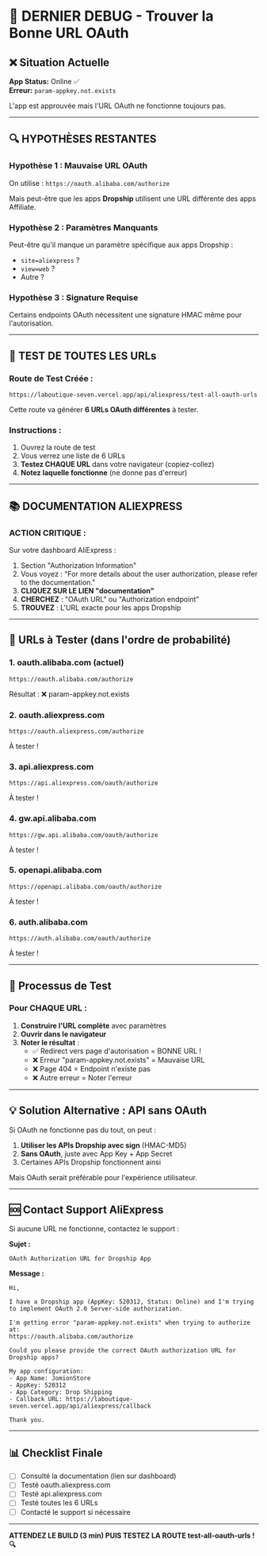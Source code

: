 # 🔴 DERNIER DEBUG - Trouver la Bonne URL OAuth

## ❌ Situation Actuelle

**App Status:** Online ✅  
**Erreur:** `param-appkey.not.exists`

L'app est approuvée mais l'URL OAuth ne fonctionne toujours pas.

---

## 🔍 HYPOTHÈSES RESTANTES

### **Hypothèse 1 : Mauvaise URL OAuth**

On utilise : `https://oauth.alibaba.com/authorize`

Mais peut-être que les apps **Dropship** utilisent une URL différente des apps Affiliate.

### **Hypothèse 2 : Paramètres Manquants**

Peut-être qu'il manque un paramètre spécifique aux apps Dropship :
- `site=aliexpress` ?
- `view=web` ?
- Autre ?

### **Hypothèse 3 : Signature Requise**

Certains endpoints OAuth nécessitent une signature HMAC même pour l'autorisation.

---

## 🧪 TEST DE TOUTES LES URLs

### **Route de Test Créée :**

```
https://laboutique-seven.vercel.app/api/aliexpress/test-all-oauth-urls
```

Cette route va générer **6 URLs OAuth différentes** à tester.

### **Instructions :**

1. Ouvrez la route de test
2. Vous verrez une liste de 6 URLs
3. **Testez CHAQUE URL** dans votre navigateur (copiez-collez)
4. **Notez laquelle fonctionne** (ne donne pas d'erreur)

---

## 📚 DOCUMENTATION ALIEXPRESS

### **ACTION CRITIQUE :**

Sur votre dashboard AliExpress :

1. Section "Authorization Information"
2. Vous voyez : "For more details about the user authorization, please refer to the documentation."
3. **CLIQUEZ SUR LE LIEN "documentation"**
4. **CHERCHEZ** : "OAuth URL" ou "Authorization endpoint"
5. **TROUVEZ** : L'URL exacte pour les apps Dropship

---

## 🎯 URLs à Tester (dans l'ordre de probabilité)

### **1. oauth.alibaba.com** (actuel)
```
https://oauth.alibaba.com/authorize
```
Résultat : ❌ param-appkey.not.exists

### **2. oauth.aliexpress.com**
```
https://oauth.aliexpress.com/authorize
```
À tester !

### **3. api.aliexpress.com**
```
https://api.aliexpress.com/oauth/authorize
```
À tester !

### **4. gw.api.alibaba.com**
```
https://gw.api.alibaba.com/oauth/authorize
```
À tester !

### **5. openapi.alibaba.com**
```
https://openapi.alibaba.com/oauth/authorize
```
À tester !

### **6. auth.alibaba.com**
```
https://auth.alibaba.com/oauth/authorize
```
À tester !

---

## 🔄 Processus de Test

### **Pour CHAQUE URL :**

1. **Construire l'URL complète** avec paramètres
2. **Ouvrir dans le navigateur**
3. **Noter le résultat** :
   - ✅ Redirect vers page d'autorisation = BONNE URL !
   - ❌ Erreur "param-appkey.not.exists" = Mauvaise URL
   - ❌ Page 404 = Endpoint n'existe pas
   - ❌ Autre erreur = Noter l'erreur

---

## 💡 Solution Alternative : API sans OAuth

Si OAuth ne fonctionne pas du tout, on peut :

1. **Utiliser les APIs Dropship avec sign** (HMAC-MD5)
2. **Sans OAuth**, juste avec App Key + App Secret
3. Certaines APIs Dropship fonctionnent ainsi

Mais OAuth serait préférable pour l'expérience utilisateur.

---

## 🆘 Contact Support AliExpress

Si aucune URL ne fonctionne, contactez le support :

**Sujet :**
```
OAuth Authorization URL for Dropship App
```

**Message :**
```
Hi,

I have a Dropship app (AppKey: 520312, Status: Online) and I'm trying to implement OAuth 2.0 Server-side authorization.

I'm getting error "param-appkey.not.exists" when trying to authorize at:
https://oauth.alibaba.com/authorize

Could you please provide the correct OAuth authorization URL for Dropship apps?

My app configuration:
- App Name: JomionStore
- AppKey: 520312
- App Category: Drop Shipping
- Callback URL: https://laboutique-seven.vercel.app/api/aliexpress/callback

Thank you.
```

---

## 📊 Checklist Finale

- [ ] Consulté la documentation (lien sur dashboard)
- [ ] Testé oauth.aliexpress.com
- [ ] Testé api.aliexpress.com
- [ ] Testé toutes les 6 URLs
- [ ] Contacté le support si nécessaire

---

**ATTENDEZ LE BUILD (3 min) PUIS TESTEZ LA ROUTE test-all-oauth-urls ! 🔍**
